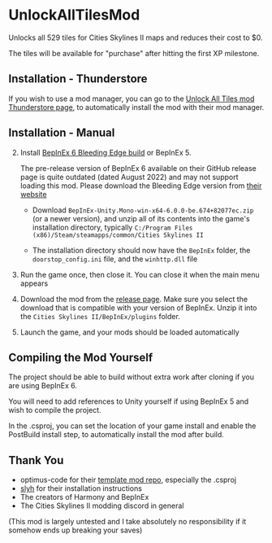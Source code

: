 # UnlockAllTilesMod
 
Unlocks all 529 tiles for Cities Skylines II maps and reduces their cost to $0.

The tiles will be available for "purchase" after hitting the first XP milestone.

## Installation - Thunderstore
If you wish to use a mod manager, you can go to the [Unlock All Tiles mod Thunderstore page](https://thunderstore.io/c/cities-skylines-ii/p/Wayzware/UnlockAllTiles/), to automatically install the mod with their mod manager.

## Installation - Manual
2. Install [BepInEx 6 Bleeding Edge build](https://builds.bepinex.dev/projects/bepinex_be) or BepInEx 5. 

   The pre-release version of BepInEx 6 available on their GitHub release page is quite outdated (dated August 2022) and may not support loading this mod. Please download the Bleeding Edge version from [their website](https://builds.bepinex.dev/projects/bepinex_be)

   * Download `BepInEx-Unity.Mono-win-x64-6.0.0-be.674+82077ec.zip` (or a newer version), and unzip all of its contents into the game's installation directory, typically `C:/Program Files (x86)/Steam/steamapps/common/Cities Skylines II`

   * The installation directory should now have the `BepInEx` folder, the `doorstop_config.ini` file, and the `winhttp.dll` file

3. Run the game once, then close it. You can close it when the main menu appears

4. Download the mod from the [release page](https://github.com/Wayzware/UnlockAllTilesMod/releases). Make sure you select the download that is compatible with your version of BepInEx. Unzip it into the `Cities Skylines II/BepInEx/plugins` folder.

5. Launch the game, and your mods should be loaded automatically

## Compiling the Mod Yourself
The project should be able to build without extra work after cloning if you are using BepInEx 6.

You will need to add references to Unity yourself if using BepInEx 5 and wish to compile the project.

In the .csproj, you can set the location of your game install and enable the PostBuild install step, to automatically install the mod after build.

## Thank You
* optimus-code for their [template mod repo](https://github.com/optimus-code/Cities2Modding/tree/main), especially the .csproj
* [slyh](https://github.com/slyh) for their installation instructions
* The creators of Harmony and BepInEx
* The Cities Skylines II modding discord in general

(This mod is largely untested and I take absolutely no responsibility if it somehow ends up breaking your saves)

